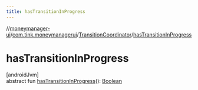 ```yaml
---
title: hasTransitionInProgress
---
```

//[moneymanager-ui](../../../index.html)/[com.tink.moneymanagerui](../index.html)/[TransitionCoordinator](index.html)/[hasTransitionInProgress](has-transition-in-progress.html)



# hasTransitionInProgress



[androidJvm]\
abstract fun [hasTransitionInProgress](has-transition-in-progress.html)(): [Boolean](https://kotlinlang.org/api/latest/jvm/stdlib/kotlin/-boolean/index.html)




